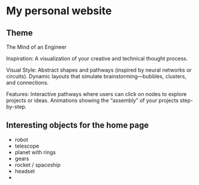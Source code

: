 # My personal website

## Theme

The Mind of an Engineer

Inspiration:
A visualization of your creative and technical thought process.

Visual Style:
Abstract shapes and pathways (inspired by neural networks or circuits).
Dynamic layouts that simulate brainstorming—bubbles, clusters, and connections.

Features:
Interactive pathways where users can click on nodes to explore projects or ideas.
Animations showing the “assembly” of your projects step-by-step.

## Interesting objects for the home page

* robot
* telescope
* planet with rings
* gears
* rocket / spaceship
* headset
* 